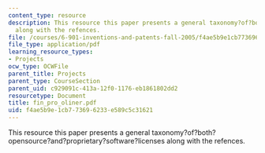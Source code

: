 ```yaml
---
content_type: resource
description: This resource this paper presents a general taxonomy?of?both?opensource?and?proprietary?software?licenses
  along with the refences.
file: /courses/6-901-inventions-and-patents-fall-2005/f4ae5b9e1cb773696233e589c5c31621_fin_pro_oliner.pdf
file_type: application/pdf
learning_resource_types:
- Projects
ocw_type: OCWFile
parent_title: Projects
parent_type: CourseSection
parent_uid: c929091c-413a-12f0-1176-eb1861802dd2
resourcetype: Document
title: fin_pro_oliner.pdf
uid: f4ae5b9e-1cb7-7369-6233-e589c5c31621
---
```

This resource this paper presents a general taxonomy?of?both?opensource?and?proprietary?software?licenses along with the refences.

